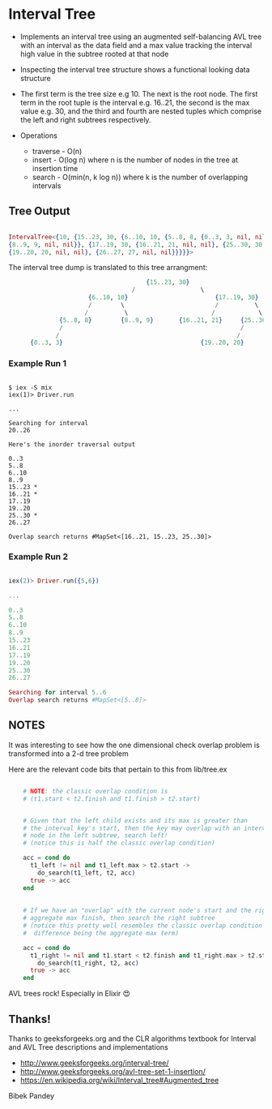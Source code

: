 Interval Tree
=============

* Implements an interval tree using an augmented self-balancing AVL tree with an interval 
  as the data field and a max value tracking the interval high value in the subtree 
  rooted at that node

* Inspecting the interval tree structure shows a functional looking data structure

* The first term is the tree size e.g 10.  The next is the root node.  The first term in 
  the root tuple is the interval e.g. 16..21, the second is the max value e.g. 30, 
  and the third and fourth are nested tuples which comprise the left and right 
  subtrees respectively.

* Operations
  * traverse - O(n)
  * insert - O(log n) where n is the number of nodes in the tree at insertion time
  * search - O(min(n, k log n)) where k is the number of overlapping intervals


## Tree Output

```elixir

IntervalTree<{10, {15..23, 30, {6..10, 10, {5..8, 8, {0..3, 3, nil, nil}, nil}, 
{8..9, 9, nil, nil}}, {17..19, 30, {16..21, 21, nil, nil}, {25..30, 30, 
{19..20, 20, nil, nil}, {26..27, 27, nil, nil}}}}}>

```

The interval tree dump is translated to this tree arrangment:

```elixir
                                      {15..23, 30}
                                  /                  \
                      {6..10, 10}                        {17..19, 30}
                      /        \                         /          \
                     /          \                       /            \
              {5..8, 8}        {8..9, 9}       {16..21, 21}     {25..30, 30}
              /                                                 /         \
             /                                                 /           \
      {0..3, 3}                                      {19..20, 20}         {26..27, 27}
```

### Example Run 1

```

$ iex -S mix
iex(1)> Driver.run 

...

Searching for interval
20..26

Here's the inorder traversal output

0..3
5..8
6..10
8..9
15..23 *
16..21 *
17..19
19..20 
25..30 *
26..27

Overlap search returns #MapSet<[16..21, 15..23, 25..30]>
```

### Example Run 2

```elixir

iex(2)> Driver.run({5,6}) 

...

0..3
5..8
6..10
8..9
15..23
16..21
17..19
19..20
25..30
26..27

Searching for interval 5..6
Overlap search returns #MapSet<[5..8]>
```

## NOTES


It was interesting to see how the one dimensional check overlap problem
is transformed into a 2-d tree problem

Here are the relevant code bits that pertain to this from lib/tree.ex

```elixir

    # NOTE: the classic overlap condition is  
    # (t1.start < t2.finish and t1.finish > t2.start)


    # Given that the left child exists and its max is greater than
    # the interval key's start, then the key may overlap with an interval 
    # node in the left subtree, search left! 
    # (notice this is half the classic overlap condition)

    acc = cond do
      t1_left != nil and t1_left.max > t2.start ->
        do_search(t1_left, t2, acc)
      true -> acc
    end
    
    
    # If we have an "overlap" with the current node's start and the right's
    # aggregate max finish, then search the right subtree
    # (notice this pretty well resembles the classic overlap condition with the 
    #  difference being the aggregate max term)

    acc = cond do
      t1_right != nil and t1.start < t2.finish and t1_right.max > t2.start ->
        do_search(t1_right, t2, acc)
      true -> acc
    end


```

AVL trees rock! Especially in Elixir :heart_eyes:

## Thanks!

Thanks to geeksforgeeks.org and the CLR algorithms textbook 
for Interval and AVL Tree descriptions and implementations

* http://www.geeksforgeeks.org/interval-tree/
* http://www.geeksforgeeks.org/avl-tree-set-1-insertion/
* https://en.wikipedia.org/wiki/Interval_tree#Augmented_tree

Bibek Pandey